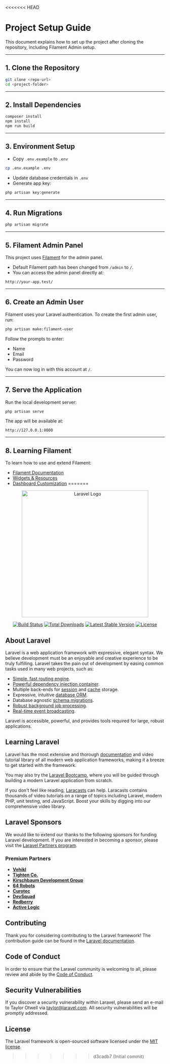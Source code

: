 <<<<<<< HEAD
# Project Setup Guide

This document explains how to set up the project after cloning the repository, including Filament Admin setup.

---

## 1. Clone the Repository
```bash
git clone <repo-url>
cd <project-folder>
````

---

## 2. Install Dependencies

```bash
composer install
npm install
npm run build
```

---

## 3. Environment Setup

* Copy `.env.example` to `.env`

```bash
cp .env.example .env
```

* Update database credentials in `.env`
* Generate app key:

```bash
php artisan key:generate
```

---

## 4. Run Migrations

```bash
php artisan migrate
```

---

## 5. Filament Admin Panel

This project uses [Filament](https://filamentphp.com/docs/3.x/panels/installation) for the admin panel.

* Default Filament path has been changed from `/admin` to `/`.
* You can access the admin panel directly at:

```
http://your-app.test/
```

---

## 6. Create an Admin User

Filament uses your Laravel authentication. To create the first admin user, run:

```bash
php artisan make:filament-user
```

Follow the prompts to enter:

* Name
* Email
* Password

You can now log in with this account at `/`.

---

## 7. Serve the Application

Run the local development server:

```bash
php artisan serve
```

The app will be available at:

```
http://127.0.0.1:8000
```

---

## 8. Learning Filament

To learn how to use and extend Filament:

* [Filament Documentation](https://filamentphp.com/docs/3.x/panels/installation)
* [Widgets & Resources](https://filamentphp.com/docs/3.x/panels/resources)
* [Dashboard Customization](https://filamentphp.com/docs/3.x/panels/dashboard)
=======
<p align="center"><a href="https://laravel.com" target="_blank"><img src="https://raw.githubusercontent.com/laravel/art/master/logo-lockup/5%20SVG/2%20CMYK/1%20Full%20Color/laravel-logolockup-cmyk-red.svg" width="400" alt="Laravel Logo"></a></p>

<p align="center">
<a href="https://github.com/laravel/framework/actions"><img src="https://github.com/laravel/framework/workflows/tests/badge.svg" alt="Build Status"></a>
<a href="https://packagist.org/packages/laravel/framework"><img src="https://img.shields.io/packagist/dt/laravel/framework" alt="Total Downloads"></a>
<a href="https://packagist.org/packages/laravel/framework"><img src="https://img.shields.io/packagist/v/laravel/framework" alt="Latest Stable Version"></a>
<a href="https://packagist.org/packages/laravel/framework"><img src="https://img.shields.io/packagist/l/laravel/framework" alt="License"></a>
</p>

## About Laravel

Laravel is a web application framework with expressive, elegant syntax. We believe development must be an enjoyable and creative experience to be truly fulfilling. Laravel takes the pain out of development by easing common tasks used in many web projects, such as:

- [Simple, fast routing engine](https://laravel.com/docs/routing).
- [Powerful dependency injection container](https://laravel.com/docs/container).
- Multiple back-ends for [session](https://laravel.com/docs/session) and [cache](https://laravel.com/docs/cache) storage.
- Expressive, intuitive [database ORM](https://laravel.com/docs/eloquent).
- Database agnostic [schema migrations](https://laravel.com/docs/migrations).
- [Robust background job processing](https://laravel.com/docs/queues).
- [Real-time event broadcasting](https://laravel.com/docs/broadcasting).

Laravel is accessible, powerful, and provides tools required for large, robust applications.

## Learning Laravel

Laravel has the most extensive and thorough [documentation](https://laravel.com/docs) and video tutorial library of all modern web application frameworks, making it a breeze to get started with the framework.

You may also try the [Laravel Bootcamp](https://bootcamp.laravel.com), where you will be guided through building a modern Laravel application from scratch.

If you don't feel like reading, [Laracasts](https://laracasts.com) can help. Laracasts contains thousands of video tutorials on a range of topics including Laravel, modern PHP, unit testing, and JavaScript. Boost your skills by digging into our comprehensive video library.

## Laravel Sponsors

We would like to extend our thanks to the following sponsors for funding Laravel development. If you are interested in becoming a sponsor, please visit the [Laravel Partners program](https://partners.laravel.com).

### Premium Partners

- **[Vehikl](https://vehikl.com)**
- **[Tighten Co.](https://tighten.co)**
- **[Kirschbaum Development Group](https://kirschbaumdevelopment.com)**
- **[64 Robots](https://64robots.com)**
- **[Curotec](https://www.curotec.com/services/technologies/laravel)**
- **[DevSquad](https://devsquad.com/hire-laravel-developers)**
- **[Redberry](https://redberry.international/laravel-development)**
- **[Active Logic](https://activelogic.com)**

## Contributing

Thank you for considering contributing to the Laravel framework! The contribution guide can be found in the [Laravel documentation](https://laravel.com/docs/contributions).

## Code of Conduct

In order to ensure that the Laravel community is welcoming to all, please review and abide by the [Code of Conduct](https://laravel.com/docs/contributions#code-of-conduct).

## Security Vulnerabilities

If you discover a security vulnerability within Laravel, please send an e-mail to Taylor Otwell via [taylor@laravel.com](mailto:taylor@laravel.com). All security vulnerabilities will be promptly addressed.

## License

The Laravel framework is open-sourced software licensed under the [MIT license](https://opensource.org/licenses/MIT).
>>>>>>> d3cadb7 (Initial commit)
